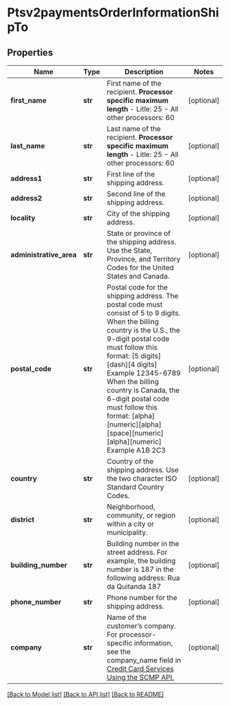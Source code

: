 # Ptsv2paymentsOrderInformationShipTo

## Properties
Name | Type | Description | Notes
------------ | ------------- | ------------- | -------------
**first_name** | **str** | First name of the recipient.  **Processor specific maximum length**  - Litle: 25 - All other processors: 60  | [optional] 
**last_name** | **str** | Last name of the recipient.  **Processor specific maximum length**  - Litle: 25 - All other processors: 60  | [optional] 
**address1** | **str** | First line of the shipping address. | [optional] 
**address2** | **str** | Second line of the shipping address. | [optional] 
**locality** | **str** | City of the shipping address. | [optional] 
**administrative_area** | **str** | State or province of the shipping address. Use the State, Province, and Territory Codes for the United States and Canada.  | [optional] 
**postal_code** | **str** | Postal code for the shipping address. The postal code must consist of 5 to 9 digits.  When the billing country is the U.S., the 9-digit postal code must follow this format: [5 digits][dash][4 digits]  Example 12345-6789  When the billing country is Canada, the 6-digit postal code must follow this format: [alpha][numeric][alpha][space][numeric][alpha][numeric]  Example A1B 2C3  | [optional] 
**country** | **str** | Country of the shipping address. Use the two character ISO Standard Country Codes. | [optional] 
**district** | **str** | Neighborhood, community, or region within a city or municipality. | [optional] 
**building_number** | **str** | Building number in the street address. For example, the building number is 187 in the following address:  Rua da Quitanda 187  | [optional] 
**phone_number** | **str** | Phone number for the shipping address. | [optional] 
**company** | **str** | Name of the customer’s company.  For processor-specific information, see the company_name field in [Credit Card Services Using the SCMP API.](http://apps.cybersource.com/library/documentation/dev_guides/CC_Svcs_SCMP_API/html)  | [optional] 

[[Back to Model list]](../README.md#documentation-for-models) [[Back to API list]](../README.md#documentation-for-api-endpoints) [[Back to README]](../README.md)


